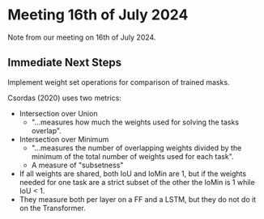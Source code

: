 # Meeting 16th of July 2024
Note from our meeting on 16th of July 2024.

## Immediate Next Steps

Implement weight set operations for comparison of trained masks.

Csordas (2020) uses two metrics:
- Intersection over Union
  - "...measures how much the weights used for solving the tasks overlap".
- Intersection over Minimum
  - "...measures the number of overlapping weights divided by the minimum of the total number of weights used for each task".
  - A measure of "subsetness"
- If all weights are shared, both IoU and IoMin are 1, but if the weights needed for one task are a strict subset of the other the IoMin is 1 while IoU < 1.
- They measure both per layer on a FF and a LSTM, but they do not do it on the Transformer.
